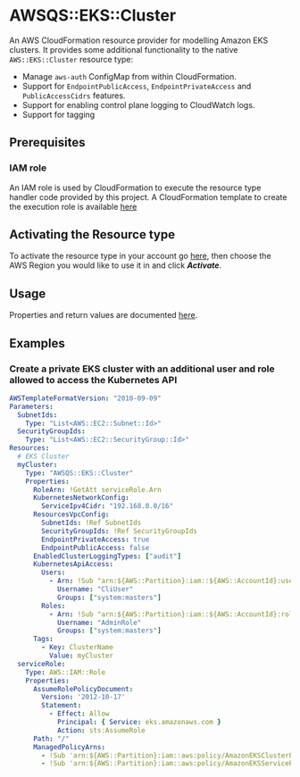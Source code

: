 # AWSQS::EKS::Cluster

An AWS CloudFormation resource provider for modelling Amazon EKS clusters. 
It provides some additional functionality to the native `AWS::EKS::Cluster` resource type:

* Manage `aws-auth` ConfigMap from within CloudFormation.
* Support for `EndpointPublicAccess`, `EndpointPrivateAccess` and 
`PublicAccessCidrs` features.
* Support for enabling control plane logging to CloudWatch logs.   
* Support for tagging

## Prerequisites

### IAM role
An IAM role is used by CloudFormation to execute the resource type handler code provided by this project. A CloudFormation template to create the execution role is available [here](https://github.com/aws-quickstart/quickstart-amazon-eks-cluster-resource-provider/blob/main/execution-role.template.yaml) 

## Activating the Resource type
To activate the resource type in your account go [here](https://console.aws.amazon.com/cloudformation/home?region=us-east-1#/registry/public-extensions/details/schema?arn=arn:aws:cloudformation:us-east-1::type/resource/408988dff9e863704bcc72e7e13f8d645cee8311/AWSQS-EKS-Cluster), then choose the AWS Region you would like to use it in and click ***Activate***. 

## Usage
Properties and return values are documented [here](https://github.com/aws-quickstart/quickstart-amazon-eks-cluster-resource-provider/blob/main/docs/README.md).

## Examples

### Create a private EKS cluster with an additional user and role allowed to access the Kubernetes API
```yaml
AWSTemplateFormatVersion: "2010-09-09"
Parameters:
  SubnetIds:
    Type: "List<AWS::EC2::Subnet::Id>"
  SecurityGroupIds:
    Type: "List<AWS::EC2::SecurityGroup::Id>"
Resources:
  # EKS Cluster
  myCluster:
    Type: "AWSQS::EKS::Cluster"
    Properties:
      RoleArn: !GetAtt serviceRole.Arn
      KubernetesNetworkConfig:
        ServiceIpv4Cidr: "192.168.0.0/16"
      ResourcesVpcConfig:
        SubnetIds: !Ref SubnetIds
        SecurityGroupIds: !Ref SecurityGroupIds
        EndpointPrivateAccess: true
        EndpointPublicAccess: false
      EnabledClusterLoggingTypes: ["audit"]
      KubernetesApiAccess:
        Users:
          - Arn: !Sub "arn:${AWS::Partition}:iam::${AWS::AccountId}:user/my-user"
            Username: "CliUser"
            Groups: ["system:masters"]
        Roles:
          - Arn: !Sub "arn:${AWS::Partition}:iam::${AWS::AccountId}:role/my-role"
            Username: "AdminRole"
            Groups: ["system:masters"]
      Tags:
        - Key: ClusterName
          Value: myCluster
  serviceRole:
    Type: AWS::IAM::Role
    Properties:
      AssumeRolePolicyDocument:
        Version: '2012-10-17'
        Statement:
          - Effect: Allow
            Principal: { Service: eks.amazonaws.com }
            Action: sts:AssumeRole
      Path: "/"
      ManagedPolicyArns:
        - !Sub 'arn:${AWS::Partition}:iam::aws:policy/AmazonEKSClusterPolicy'
        - !Sub 'arn:${AWS::Partition}:iam::aws:policy/AmazonEKSServicePolicy'
```
